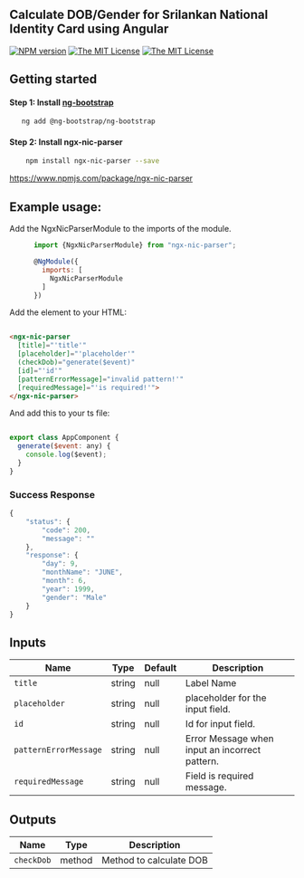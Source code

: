 ## Calculate DOB/Gender for Srilankan National Identity Card using Angular
[![NPM version][npm-image]][npm-url]
[![The MIT License](https://img.shields.io/badge/license-MIT-orange.svg?color=blue&style=flat-square)](http://opensource.org/licenses/MIT)
[![The MIT License](https://img.shields.io/npm/dt/ngx-nic-parser?style=flat-square)]()

## Getting started

#### Step 1: Install [ng-bootstrap](https://ng-bootstrap.github.io/#/getting-started)

```bash
   ng add @ng-bootstrap/ng-bootstrap
```

#### Step 2: Install ngx-nic-parser

```bash
    npm install ngx-nic-parser --save
```
https://www.npmjs.com/package/ngx-nic-parser
## Example usage:
Add the NgxNicParserModule to the imports of the module.
```js
      import {NgxNicParserModule} from "ngx-nic-parser";

      @NgModule({
        imports: [
          NgxNicParserModule
        ]
      })
```

Add the element to your HTML:
```html

<ngx-nic-parser
  [title]="'title'"
  [placeholder]="'placeholder'"
  (checkDob)="generate($event)"
  [id]="'id'"
  [patternErrorMessage]="invalid pattern!'"
  [requiredMessage]="'is required!'">
</ngx-nic-parser>

```

And add this to your ts file:
```js

export class AppComponent {
  generate($event: any) {
    console.log($event);
  }
}

```
### Success Response
```js
{
    "status": {
        "code": 200,
        "message": ""
    },
    "response": {
        "day": 9,
        "monthName": "JUNE",
        "month": 6,
        "year": 1999,
        "gender": "Male"
    }
}
```

## Inputs
| Name                    | Type      | Default      | Description                                                                                                                                                                                                                          |
|-------------------------|---------- | ------------ |--------------------------------------------------------------------------------------------------------------------------------------------------------------------------------------------------------------------------------------|
| `title`     | string |        null      | Label Name                                                                                                                                                                                                |
| `placeholder`             | string|       null       | placeholder for the input field.                                                                                                                                                                                                          |
| `id`              | string    |     null         | Id for input field. |
| `patternErrorMessage`                | string    |   null        | Error Message when input an incorrect pattern.                                                                                                         |
| `requiredMessage`           | string    |   null    | Field is required message.                                                                                                                                                                |
## Outputs

| Name                    | Type              | Description |
| ----------------------- | ----------------- | ----------- |
| `checkDob`           | method    | Method to calculate DOB |

[npm-url]: https://www.npmjs.com/package/ngx-nic-parser
[npm-image]: https://img.shields.io/npm/v/ngx-nic-parser?style=flat-square
